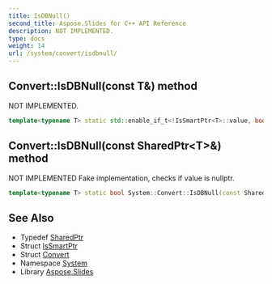 ```yaml
---
title: IsDBNull()
second_title: Aspose.Slides for C++ API Reference
description: NOT IMPLEMENTED.
type: docs
weight: 14
url: /system/convert/isdbnull/
---
```

## Convert::IsDBNull(const T\&) method


NOT IMPLEMENTED.

```cpp
template<typename T> static std::enable_if_t<!IsSmartPtr<T>::value, bool> System::Convert::IsDBNull(const T &)
```


## Convert::IsDBNull(const SharedPtr\<T\>\&) method


NOT IMPLEMENTED Fake implementation, checks if value is nullptr.

```cpp
template<typename T> static bool System::Convert::IsDBNull(const SharedPtr<T> &value)
```

## See Also

* Typedef [SharedPtr](../../sharedptr/)
* Struct [IsSmartPtr](../../issmartptr/)
* Struct [Convert](../)
* Namespace [System](../../)
* Library [Aspose.Slides](../../../)